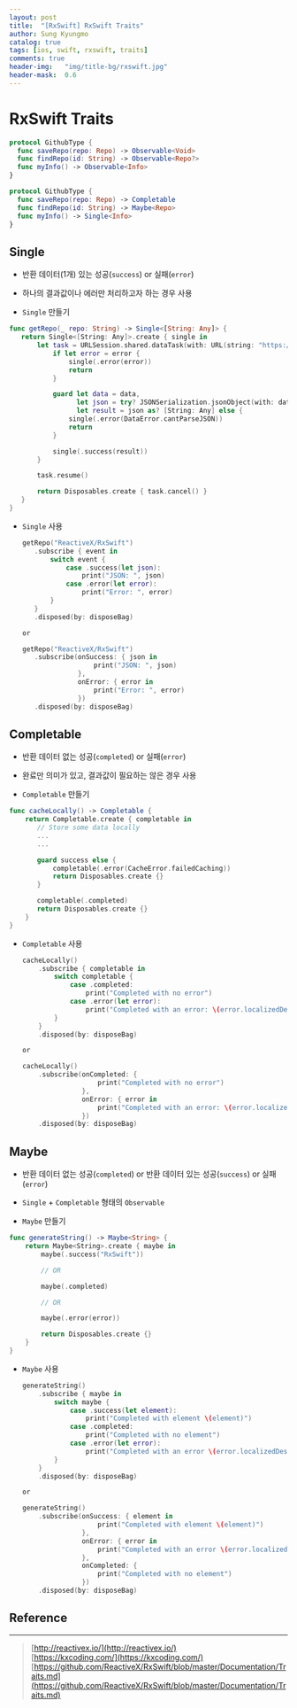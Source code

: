 ```yaml
---
layout: post
title:  "[RxSwift] RxSwift Traits"
author: Sung Kyungmo
catalog: true
tags: [ios, swift, rxswift, traits]
comments: true
header-img:   "img/title-bg/rxswift.jpg"
header-mask:  0.6
---
```


# RxSwift Traits

```swift
protocol GithubType {
  func saveRepo(repo: Repo) -> Observable<Void>
  func findRepo(id: String) -> Observable<Repo?>
  func myInfo() -> Observable<Info>
}
```
```swift
protocol GithubType {
  func saveRepo(repo: Repo) -> Completable
  func findRepo(id: String) -> Maybe<Repo>
  func myInfo() -> Single<Info>
}
```

## Single

- 반환 데이터(1개) 있는 성공(`success`) or 실패(`error`)
- 하나의 결과값이나 에러만 처리하고자 하는 경우 사용

- `Single` 만들기
 ```swift
func getRepo(_ repo: String) -> Single<[String: Any]> {
    return Single<[String: Any]>.create { single in
        let task = URLSession.shared.dataTask(with: URL(string: "https://api.github.com/repos/\(repo)")!) { data, _, error in
            if let error = error {
                single(.error(error))
                return
            }

            guard let data = data,
                  let json = try? JSONSerialization.jsonObject(with: data, options: .mutableLeaves),
                  let result = json as? [String: Any] else {
                single(.error(DataError.cantParseJSON))
                return
            }

            single(.success(result))
        }

        task.resume()

        return Disposables.create { task.cancel() }
    }
}
 ```
- `Single` 사용
     ```swift
    getRepo("ReactiveX/RxSwift")
        .subscribe { event in
            switch event {
                case .success(let json):
                    print("JSON: ", json)
                case .error(let error):
                    print("Error: ", error)
            }
        }
        .disposed(by: disposeBag)
    
    or
    
    getRepo("ReactiveX/RxSwift")
        .subscribe(onSuccess: { json in
                       print("JSON: ", json)
                   },
                   onError: { error in
                       print("Error: ", error)
                   })
        .disposed(by: disposeBag)
    ```

## Completable

- 반환 데이터 없는 성공(`completed`) or 실패(`error`)
- 완료만 의미가 있고, 결과값이 필요하는 않은 경우 사용

- `Completable` 만들기
```swift
func cacheLocally() -> Completable {
    return Completable.create { completable in
       // Store some data locally
       ...
       ...

       guard success else {
           completable(.error(CacheError.failedCaching))
           return Disposables.create {}
       }

       completable(.completed)
       return Disposables.create {}
    }
}
```
- `Completable` 사용
    ```swift
    cacheLocally()
        .subscribe { completable in
            switch completable {
                case .completed:
                    print("Completed with no error")
                case .error(let error):
                    print("Completed with an error: \(error.localizedDescription)")
            }
        }
        .disposed(by: disposeBag)
    
    or
    
    cacheLocally()
        .subscribe(onCompleted: {
                       print("Completed with no error")
                   },
                   onError: { error in
                       print("Completed with an error: \(error.localizedDescription)")
                   })
        .disposed(by: disposeBag)
    ```

## Maybe

- 반환 데이터 없는 성공(`completed`) or 반환 데이터 있는 성공(`success`) or 실패(`error`)
- `Single` + `Completable` 형태의  `Observable`

- `Maybe` 만들기
```swift
func generateString() -> Maybe<String> {
    return Maybe<String>.create { maybe in
        maybe(.success("RxSwift"))

        // OR

        maybe(.completed)

        // OR

        maybe(.error(error))

        return Disposables.create {}
    }
}
```
- `Maybe` 사용
    ```swift
    generateString()
        .subscribe { maybe in
            switch maybe {
                case .success(let element):
                    print("Completed with element \(element)")
                case .completed:
                    print("Completed with no element")
                case .error(let error):
                    print("Completed with an error \(error.localizedDescription)")
            }
        }
        .disposed(by: disposeBag)
    
    or
    
    generateString()
        .subscribe(onSuccess: { element in
                       print("Completed with element \(element)")
                   },
                   onError: { error in
                       print("Completed with an error \(error.localizedDescription)")
                   },
                   onCompleted: {
                       print("Completed with no element")
                   })
        .disposed(by: disposeBag)
    ```

## Reference
--- 
> [http://reactivex.io/](http://reactivex.io/)  
> [https://kxcoding.com/](https://kxcoding.com/)  
> [https://github.com/ReactiveX/RxSwift/blob/master/Documentation/Traits.md](https://github.com/ReactiveX/RxSwift/blob/master/Documentation/Traits.md)  


